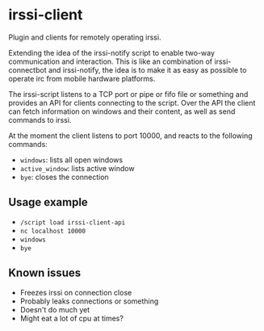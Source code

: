 irssi-client
============

Plugin and clients for remotely operating irssi.

Extending the idea of the irssi-notify script to enable two-way communication and interaction. This is like an combination of irssi-connectbot and irssi-notify, the idea is to make it as easy as possible to operate irc from mobile hardware platforms.

The irssi-script listens to a TCP port or pipe or fifo file or something and provides an API for clients connecting to the script. Over the API the client can fetch information on windows and their content, as well as send commands to irssi.

At the moment the client listens to port 10000, and reacts to the following commands:

* `windows`: lists all open windows
* `active_window`: lists active window
* `bye`: closes the connection

Usage example
-------------
* `/script load irssi-client-api`
* `nc localhost 10000`
* `windows`
* `bye`


Known issues
------------
* Freezes irssi on connection close
* Probably leaks connections or something
* Doesn't do much yet
* Might eat a lot of cpu at times?
